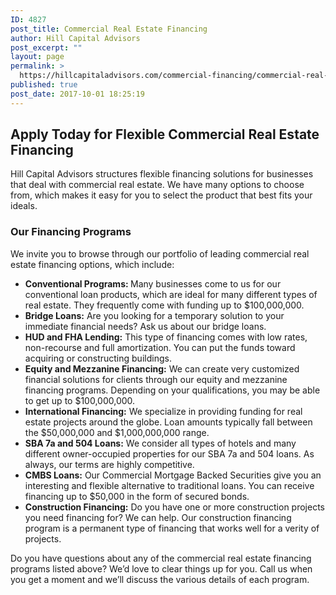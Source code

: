 ```yaml
---
ID: 4827
post_title: Commercial Real Estate Financing
author: Hill Capital Advisors
post_excerpt: ""
layout: page
permalink: >
  https://hillcapitaladvisors.com/commercial-financing/commercial-real-estate-financing/
published: true
post_date: 2017-10-01 18:25:19
---
```

<h2>Apply Today for Flexible Commercial Real Estate Financing</h2>
Hill Capital Advisors structures flexible financing solutions for businesses that deal with commercial real estate. We have many options to choose from, which makes it easy for you to select the product that best fits your ideals.
<h3>Our Financing Programs</h3>
We invite you to browse through our portfolio of leading commercial real estate financing options, which include:
<ul>
 	<li><strong>Conventional Programs: </strong>Many businesses come to us for our conventional loan products, which are ideal for many different types of real estate. They frequently come with funding up to $100,000,000.</li>
 	<li><strong>Bridge Loans:</strong> Are you looking for a temporary solution to your immediate financial needs? Ask us about our bridge loans.</li>
 	<li><strong>HUD and FHA Lending:</strong> This type of financing comes with low rates, non-recourse and full amortization. You can put the funds toward acquiring or constructing buildings.</li>
 	<li><strong>Equity and Mezzanine Financing:</strong> We can create very customized financial solutions for clients through our equity and mezzanine financing programs. Depending on your qualifications, you may be able to get up to $100,000,000.</li>
 	<li><strong>International Financing:</strong> We specialize in providing funding for real estate projects around the globe. Loan amounts typically fall between the $50,000,000 and $1,000,000,000 range.</li>
 	<li><strong>SBA 7a and 504 Loans:</strong> We consider all types of hotels and many different owner-occupied properties for our SBA 7a and 504 loans. As always, our terms are highly competitive.</li>
 	<li><strong>CMBS Loans:</strong> Our Commercial Mortgage Backed Securities give you an interesting and flexible alternative to traditional loans. You can receive financing up to $50,000 in the form of secured bonds.</li>
 	<li><strong>Construction Financing:</strong> Do you have one or more construction projects you need financing for? We can help. Our construction financing program is a permanent type of financing that works well for a verity of projects.</li>
</ul>
Do you have questions about any of the commercial real estate financing programs listed above? We’d love to clear things up for you. Call us when you get a moment and we’ll discuss the various details of each program.